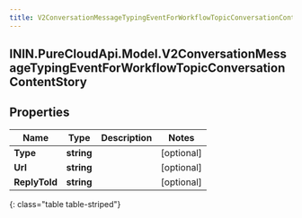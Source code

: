 ```yaml
---
title: V2ConversationMessageTypingEventForWorkflowTopicConversationContentStory
---
```

## ININ.PureCloudApi.Model.V2ConversationMessageTypingEventForWorkflowTopicConversationContentStory

## Properties

|Name | Type | Description | Notes|
|------------ | ------------- | ------------- | -------------|
| **Type** | **string** |  | [optional] |
| **Url** | **string** |  | [optional] |
| **ReplyToId** | **string** |  | [optional] |
{: class="table table-striped"}


